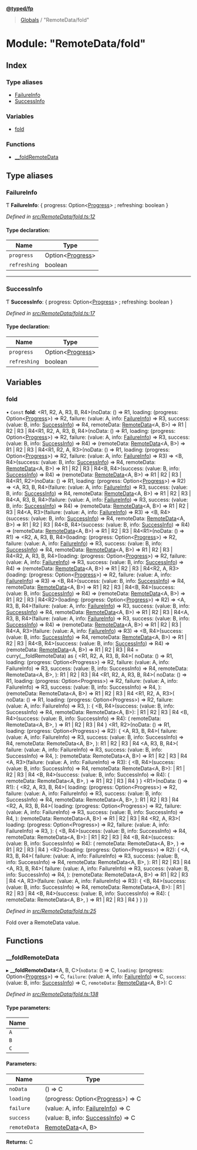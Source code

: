 **[@typed/fp](../README.md)**

> [Globals](../globals.md) / "RemoteData/fold"

# Module: "RemoteData/fold"

## Index

### Type aliases

* [FailureInfo](_remotedata_fold_.md#failureinfo)
* [SuccessInfo](_remotedata_fold_.md#successinfo)

### Variables

* [fold](_remotedata_fold_.md#fold)

### Functions

* [\_\_foldRemoteData](_remotedata_fold_.md#__foldremotedata)

## Type aliases

### FailureInfo

Ƭ  **FailureInfo**: { progress: Option\<[Progress](../interfaces/_remotedata_progress_.progress.md)> ; refreshing: boolean  }

*Defined in [src/RemoteData/fold.ts:12](https://github.com/TylorS/typed-fp/blob/ac98ca1/src/RemoteData/fold.ts#L12)*

#### Type declaration:

Name | Type |
------ | ------ |
`progress` | Option\<[Progress](../interfaces/_remotedata_progress_.progress.md)> |
`refreshing` | boolean |

___

### SuccessInfo

Ƭ  **SuccessInfo**: { progress: Option\<[Progress](../interfaces/_remotedata_progress_.progress.md)> ; refreshing: boolean  }

*Defined in [src/RemoteData/fold.ts:17](https://github.com/TylorS/typed-fp/blob/ac98ca1/src/RemoteData/fold.ts#L17)*

#### Type declaration:

Name | Type |
------ | ------ |
`progress` | Option\<[Progress](../interfaces/_remotedata_progress_.progress.md)> |
`refreshing` | boolean |

## Variables

### fold

• `Const` **fold**: \<R1, R2, A, R3, B, R4>(noData: () => R1, loading: (progress: Option\<[Progress](../interfaces/_remotedata_progress_.progress.md)>) => R2, failure: (value: A, info: [FailureInfo](_remotedata_fold_.md#failureinfo)) => R3, success: (value: B, info: [SuccessInfo](_remotedata_fold_.md#successinfo)) => R4, remoteData: [RemoteData](_remotedata_remotedata_.md#remotedata)\<A, B>) => R1 \| R2 \| R3 \| R4\<R1, R2, A, R3, B, R4>(noData: () => R1, loading: (progress: Option\<[Progress](../interfaces/_remotedata_progress_.progress.md)>) => R2, failure: (value: A, info: [FailureInfo](_remotedata_fold_.md#failureinfo)) => R3, success: (value: B, info: [SuccessInfo](_remotedata_fold_.md#successinfo)) => R4) => (remoteData: [RemoteData](_remotedata_remotedata_.md#remotedata)\<A, B>) => R1 \| R2 \| R3 \| R4\<R1, R2, A, R3>(noData: () => R1, loading: (progress: Option\<[Progress](../interfaces/_remotedata_progress_.progress.md)>) => R2, failure: (value: A, info: [FailureInfo](_remotedata_fold_.md#failureinfo)) => R3) => \<B, R4>(success: (value: B, info: [SuccessInfo](_remotedata_fold_.md#successinfo)) => R4, remoteData: [RemoteData](_remotedata_remotedata_.md#remotedata)\<A, B>) => R1 \| R2 \| R3 \| R4\<B, R4>(success: (value: B, info: [SuccessInfo](_remotedata_fold_.md#successinfo)) => R4) => (remoteData: [RemoteData](_remotedata_remotedata_.md#remotedata)\<A, B>) => R1 \| R2 \| R3 \| R4\<R1, R2>(noData: () => R1, loading: (progress: Option\<[Progress](../interfaces/_remotedata_progress_.progress.md)>) => R2) => \<A, R3, B, R4>(failure: (value: A, info: [FailureInfo](_remotedata_fold_.md#failureinfo)) => R3, success: (value: B, info: [SuccessInfo](_remotedata_fold_.md#successinfo)) => R4, remoteData: [RemoteData](_remotedata_remotedata_.md#remotedata)\<A, B>) => R1 \| R2 \| R3 \| R4\<A, R3, B, R4>(failure: (value: A, info: [FailureInfo](_remotedata_fold_.md#failureinfo)) => R3, success: (value: B, info: [SuccessInfo](_remotedata_fold_.md#successinfo)) => R4) => (remoteData: [RemoteData](_remotedata_remotedata_.md#remotedata)\<A, B>) => R1 \| R2 \| R3 \| R4\<A, R3>(failure: (value: A, info: [FailureInfo](_remotedata_fold_.md#failureinfo)) => R3) => \<B, R4>(success: (value: B, info: [SuccessInfo](_remotedata_fold_.md#successinfo)) => R4, remoteData: [RemoteData](_remotedata_remotedata_.md#remotedata)\<A, B>) => R1 \| R2 \| R3 \| R4\<B, R4>(success: (value: B, info: [SuccessInfo](_remotedata_fold_.md#successinfo)) => R4) => (remoteData: [RemoteData](_remotedata_remotedata_.md#remotedata)\<A, B>) => R1 \| R2 \| R3 \| R4\<R1>(noData: () => R1) => \<R2, A, R3, B, R4>(loading: (progress: Option\<[Progress](../interfaces/_remotedata_progress_.progress.md)>) => R2, failure: (value: A, info: [FailureInfo](_remotedata_fold_.md#failureinfo)) => R3, success: (value: B, info: [SuccessInfo](_remotedata_fold_.md#successinfo)) => R4, remoteData: [RemoteData](_remotedata_remotedata_.md#remotedata)\<A, B>) => R1 \| R2 \| R3 \| R4\<R2, A, R3, B, R4>(loading: (progress: Option\<[Progress](../interfaces/_remotedata_progress_.progress.md)>) => R2, failure: (value: A, info: [FailureInfo](_remotedata_fold_.md#failureinfo)) => R3, success: (value: B, info: [SuccessInfo](_remotedata_fold_.md#successinfo)) => R4) => (remoteData: [RemoteData](_remotedata_remotedata_.md#remotedata)\<A, B>) => R1 \| R2 \| R3 \| R4\<R2, A, R3>(loading: (progress: Option\<[Progress](../interfaces/_remotedata_progress_.progress.md)>) => R2, failure: (value: A, info: [FailureInfo](_remotedata_fold_.md#failureinfo)) => R3) => \<B, R4>(success: (value: B, info: [SuccessInfo](_remotedata_fold_.md#successinfo)) => R4, remoteData: [RemoteData](_remotedata_remotedata_.md#remotedata)\<A, B>) => R1 \| R2 \| R3 \| R4\<B, R4>(success: (value: B, info: [SuccessInfo](_remotedata_fold_.md#successinfo)) => R4) => (remoteData: [RemoteData](_remotedata_remotedata_.md#remotedata)\<A, B>) => R1 \| R2 \| R3 \| R4\<R2>(loading: (progress: Option\<[Progress](../interfaces/_remotedata_progress_.progress.md)>) => R2) => \<A, R3, B, R4>(failure: (value: A, info: [FailureInfo](_remotedata_fold_.md#failureinfo)) => R3, success: (value: B, info: [SuccessInfo](_remotedata_fold_.md#successinfo)) => R4, remoteData: [RemoteData](_remotedata_remotedata_.md#remotedata)\<A, B>) => R1 \| R2 \| R3 \| R4\<A, R3, B, R4>(failure: (value: A, info: [FailureInfo](_remotedata_fold_.md#failureinfo)) => R3, success: (value: B, info: [SuccessInfo](_remotedata_fold_.md#successinfo)) => R4) => (remoteData: [RemoteData](_remotedata_remotedata_.md#remotedata)\<A, B>) => R1 \| R2 \| R3 \| R4\<A, R3>(failure: (value: A, info: [FailureInfo](_remotedata_fold_.md#failureinfo)) => R3) => \<B, R4>(success: (value: B, info: [SuccessInfo](_remotedata_fold_.md#successinfo)) => R4, remoteData: [RemoteData](_remotedata_remotedata_.md#remotedata)\<A, B>) => R1 \| R2 \| R3 \| R4\<B, R4>(success: (value: B, info: [SuccessInfo](_remotedata_fold_.md#successinfo)) => R4) => (remoteData: [RemoteData](_remotedata_remotedata_.md#remotedata)\<A, B>) => R1 \| R2 \| R3 \| R4 = curry(\_\_foldRemoteData) as { \<R1, R2, A, R3, B, R4>( noData: () => R1, loading: (progress: Option\<Progress>) => R2, failure: (value: A, info: FailureInfo) => R3, success: (value: B, info: SuccessInfo) => R4, remoteData: RemoteData\<A, B>, ): R1 \| R2 \| R3 \| R4 \<R1, R2, A, R3, B, R4>( noData: () => R1, loading: (progress: Option\<Progress>) => R2, failure: (value: A, info: FailureInfo) => R3, success: (value: B, info: SuccessInfo) => R4, ): (remoteData: RemoteData\<A, B>) => R1 \| R2 \| R3 \| R4 \<R1, R2, A, R3>( noData: () => R1, loading: (progress: Option\<Progress>) => R2, failure: (value: A, info: FailureInfo) => R3, ): { \<B, R4>(success: (value: B, info: SuccessInfo) => R4, remoteData: RemoteData\<A, B>): \| R1 \| R2 \| R3 \| R4 \<B, R4>(success: (value: B, info: SuccessInfo) => R4): ( remoteData: RemoteData\<A, B>, ) => R1 \| R2 \| R3 \| R4 } \<R1, R2>(noData: () => R1, loading: (progress: Option\<Progress>) => R2): { \<A, R3, B, R4>( failure: (value: A, info: FailureInfo) => R3, success: (value: B, info: SuccessInfo) => R4, remoteData: RemoteData\<A, B>, ): R1 \| R2 \| R3 \| R4 \<A, R3, B, R4>( failure: (value: A, info: FailureInfo) => R3, success: (value: B, info: SuccessInfo) => R4, ): (remoteData: RemoteData\<A, B>) => R1 \| R2 \| R3 \| R4 \<A, R3>(failure: (value: A, info: FailureInfo) => R3): { \<B, R4>(success: (value: B, info: SuccessInfo) => R4, remoteData: RemoteData\<A, B>): \| R1 \| R2 \| R3 \| R4 \<B, R4>(success: (value: B, info: SuccessInfo) => R4): ( remoteData: RemoteData\<A, B>, ) => R1 \| R2 \| R3 \| R4 } } \<R1>(noData: () => R1): { \<R2, A, R3, B, R4>( loading: (progress: Option\<Progress>) => R2, failure: (value: A, info: FailureInfo) => R3, success: (value: B, info: SuccessInfo) => R4, remoteData: RemoteData\<A, B>, ): R1 \| R2 \| R3 \| R4 \<R2, A, R3, B, R4>( loading: (progress: Option\<Progress>) => R2, failure: (value: A, info: FailureInfo) => R3, success: (value: B, info: SuccessInfo) => R4, ): (remoteData: RemoteData\<A, B>) => R1 \| R2 \| R3 \| R4 \<R2, A, R3>( loading: (progress: Option\<Progress>) => R2, failure: (value: A, info: FailureInfo) => R3, ): { \<B, R4>(success: (value: B, info: SuccessInfo) => R4, remoteData: RemoteData\<A, B>): \| R1 \| R2 \| R3 \| R4 \<B, R4>(success: (value: B, info: SuccessInfo) => R4): ( remoteData: RemoteData\<A, B>, ) => R1 \| R2 \| R3 \| R4 } \<R2>(loading: (progress: Option\<Progress>) => R2): { \<A, R3, B, R4>( failure: (value: A, info: FailureInfo) => R3, success: (value: B, info: SuccessInfo) => R4, remoteData: RemoteData\<A, B>, ): R1 \| R2 \| R3 \| R4 \<A, R3, B, R4>( failure: (value: A, info: FailureInfo) => R3, success: (value: B, info: SuccessInfo) => R4, ): (remoteData: RemoteData\<A, B>) => R1 \| R2 \| R3 \| R4 \<A, R3>(failure: (value: A, info: FailureInfo) => R3): { \<B, R4>(success: (value: B, info: SuccessInfo) => R4, remoteData: RemoteData\<A, B>): \| R1 \| R2 \| R3 \| R4 \<B, R4>(success: (value: B, info: SuccessInfo) => R4): ( remoteData: RemoteData\<A, B>, ) => R1 \| R2 \| R3 \| R4 } } }}

*Defined in [src/RemoteData/fold.ts:25](https://github.com/TylorS/typed-fp/blob/ac98ca1/src/RemoteData/fold.ts#L25)*

Fold over a RemoteData value.

## Functions

### \_\_foldRemoteData

▸ **__foldRemoteData**\<A, B, C>(`noData`: () => C, `loading`: (progress: Option\<[Progress](../interfaces/_remotedata_progress_.progress.md)>) => C, `failure`: (value: A, info: [FailureInfo](_remotedata_fold_.md#failureinfo)) => C, `success`: (value: B, info: [SuccessInfo](_remotedata_fold_.md#successinfo)) => C, `remoteData`: [RemoteData](_remotedata_remotedata_.md#remotedata)\<A, B>): C

*Defined in [src/RemoteData/fold.ts:138](https://github.com/TylorS/typed-fp/blob/ac98ca1/src/RemoteData/fold.ts#L138)*

#### Type parameters:

Name |
------ |
`A` |
`B` |
`C` |

#### Parameters:

Name | Type |
------ | ------ |
`noData` | () => C |
`loading` | (progress: Option\<[Progress](../interfaces/_remotedata_progress_.progress.md)>) => C |
`failure` | (value: A, info: [FailureInfo](_remotedata_fold_.md#failureinfo)) => C |
`success` | (value: B, info: [SuccessInfo](_remotedata_fold_.md#successinfo)) => C |
`remoteData` | [RemoteData](_remotedata_remotedata_.md#remotedata)\<A, B> |

**Returns:** C

